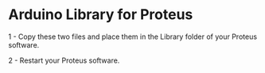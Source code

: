 # Arduino Library for Proteus
1 - Copy these two files and place them in the Library folder of your Proteus software.

2 - Restart your Proteus software.